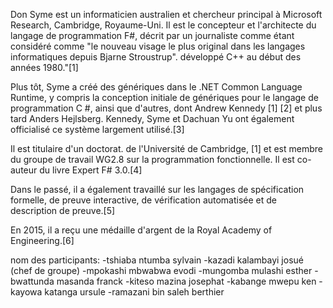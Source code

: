 Don Syme est un informaticien australien et chercheur principal à Microsoft Research, Cambridge, Royaume-Uni. Il est le concepteur et l'architecte du langage de programmation F#, décrit par un journaliste comme étant considéré comme "le nouveau visage le plus original dans les langages informatiques depuis Bjarne Stroustrup". développé C++ au début des années 1980."[1]

 Plus tôt, Syme a créé des génériques dans le .NET Common Language Runtime, y compris la conception initiale de génériques pour le langage de programmation C #, ainsi que d'autres, dont Andrew Kennedy [1] [2] et plus tard Anders Hejlsberg.  Kennedy, Syme et Dachuan Yu ont également officialisé ce système largement utilisé.[3]

 Il est titulaire d'un doctorat.  de l'Université de Cambridge, [1] et est membre du groupe de travail WG2.8 sur la programmation fonctionnelle.  Il est co-auteur du livre Expert F# 3.0.[4]

 Dans le passé, il a également travaillé sur les langages de spécification formelle, de preuve interactive, de vérification automatisée et de description de preuve.[5]

 En 2015, il a reçu une médaille d'argent de la Royal Academy of Engineering.[6]
 
 
 
 
 nom des participants:
 -tshiaba ntumba sylvain
-kazadi kalambayi josué (chef de groupe)
-mpokashi mbwabwa evodi
-mungomba mulashi esther
-bwattunda masanda franck
-kiteso mazina josephat
-kabange mwepu ken
-kayowa katanga ursule
-ramazani bin saleh berthier 
